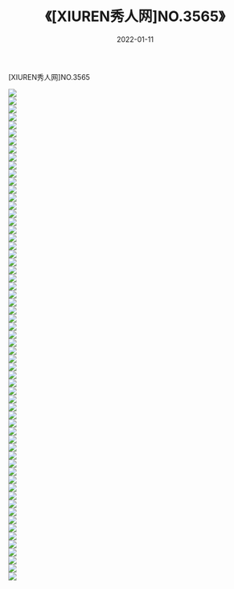 ﻿---
layout: post
title:  《[XIUREN秀人网]NO.3565》
date:   2022-01-11
img: http://img.660000.xyz/Sharelink/秀人网/秀人网第04部分/[XIUREN秀人网]NO.3565/000.jpg
categories: [美女, 清纯, 唯美]
---

[XIUREN秀人网]NO.3565

 ![](http://img.660000.xyz/Sharelink/秀人网/秀人网第04部分/[XIUREN秀人网]NO.3565/001.jpg) <br>![](http://img.660000.xyz/Sharelink/秀人网/秀人网第04部分/[XIUREN秀人网]NO.3565/002.jpg) <br>![](http://img.660000.xyz/Sharelink/秀人网/秀人网第04部分/[XIUREN秀人网]NO.3565/003.jpg) <br>![](http://img.660000.xyz/Sharelink/秀人网/秀人网第04部分/[XIUREN秀人网]NO.3565/004.jpg) <br>![](http://img.660000.xyz/Sharelink/秀人网/秀人网第04部分/[XIUREN秀人网]NO.3565/005.jpg) <br>![](http://img.660000.xyz/Sharelink/秀人网/秀人网第04部分/[XIUREN秀人网]NO.3565/006.jpg) <br>![](http://img.660000.xyz/Sharelink/秀人网/秀人网第04部分/[XIUREN秀人网]NO.3565/007.jpg) <br>![](http://img.660000.xyz/Sharelink/秀人网/秀人网第04部分/[XIUREN秀人网]NO.3565/008.jpg) <br>![](http://img.660000.xyz/Sharelink/秀人网/秀人网第04部分/[XIUREN秀人网]NO.3565/009.jpg) <br>![](http://img.660000.xyz/Sharelink/秀人网/秀人网第04部分/[XIUREN秀人网]NO.3565/010.jpg) <br>![](http://img.660000.xyz/Sharelink/秀人网/秀人网第04部分/[XIUREN秀人网]NO.3565/011.jpg) <br>![](http://img.660000.xyz/Sharelink/秀人网/秀人网第04部分/[XIUREN秀人网]NO.3565/012.jpg) <br>![](http://img.660000.xyz/Sharelink/秀人网/秀人网第04部分/[XIUREN秀人网]NO.3565/013.jpg) <br>![](http://img.660000.xyz/Sharelink/秀人网/秀人网第04部分/[XIUREN秀人网]NO.3565/014.jpg) <br>![](http://img.660000.xyz/Sharelink/秀人网/秀人网第04部分/[XIUREN秀人网]NO.3565/015.jpg) <br>![](http://img.660000.xyz/Sharelink/秀人网/秀人网第04部分/[XIUREN秀人网]NO.3565/016.jpg) <br>![](http://img.660000.xyz/Sharelink/秀人网/秀人网第04部分/[XIUREN秀人网]NO.3565/017.jpg) <br>![](http://img.660000.xyz/Sharelink/秀人网/秀人网第04部分/[XIUREN秀人网]NO.3565/018.jpg) <br>![](http://img.660000.xyz/Sharelink/秀人网/秀人网第04部分/[XIUREN秀人网]NO.3565/019.jpg) <br>![](http://img.660000.xyz/Sharelink/秀人网/秀人网第04部分/[XIUREN秀人网]NO.3565/020.jpg) <br>![](http://img.660000.xyz/Sharelink/秀人网/秀人网第04部分/[XIUREN秀人网]NO.3565/021.jpg) <br>![](http://img.660000.xyz/Sharelink/秀人网/秀人网第04部分/[XIUREN秀人网]NO.3565/022.jpg) <br>![](http://img.660000.xyz/Sharelink/秀人网/秀人网第04部分/[XIUREN秀人网]NO.3565/023.jpg) <br>![](http://img.660000.xyz/Sharelink/秀人网/秀人网第04部分/[XIUREN秀人网]NO.3565/024.jpg) <br>![](http://img.660000.xyz/Sharelink/秀人网/秀人网第04部分/[XIUREN秀人网]NO.3565/025.jpg) <br>![](http://img.660000.xyz/Sharelink/秀人网/秀人网第04部分/[XIUREN秀人网]NO.3565/026.jpg) <br>![](http://img.660000.xyz/Sharelink/秀人网/秀人网第04部分/[XIUREN秀人网]NO.3565/027.jpg) <br>![](http://img.660000.xyz/Sharelink/秀人网/秀人网第04部分/[XIUREN秀人网]NO.3565/028.jpg) <br>![](http://img.660000.xyz/Sharelink/秀人网/秀人网第04部分/[XIUREN秀人网]NO.3565/029.jpg) <br>![](http://img.660000.xyz/Sharelink/秀人网/秀人网第04部分/[XIUREN秀人网]NO.3565/030.jpg) <br>![](http://img.660000.xyz/Sharelink/秀人网/秀人网第04部分/[XIUREN秀人网]NO.3565/031.jpg) <br>![](http://img.660000.xyz/Sharelink/秀人网/秀人网第04部分/[XIUREN秀人网]NO.3565/032.jpg) <br>![](http://img.660000.xyz/Sharelink/秀人网/秀人网第04部分/[XIUREN秀人网]NO.3565/033.jpg) <br>![](http://img.660000.xyz/Sharelink/秀人网/秀人网第04部分/[XIUREN秀人网]NO.3565/034.jpg) <br>![](http://img.660000.xyz/Sharelink/秀人网/秀人网第04部分/[XIUREN秀人网]NO.3565/035.jpg) <br>![](http://img.660000.xyz/Sharelink/秀人网/秀人网第04部分/[XIUREN秀人网]NO.3565/036.jpg) <br>![](http://img.660000.xyz/Sharelink/秀人网/秀人网第04部分/[XIUREN秀人网]NO.3565/037.jpg) <br>![](http://img.660000.xyz/Sharelink/秀人网/秀人网第04部分/[XIUREN秀人网]NO.3565/038.jpg) <br>![](http://img.660000.xyz/Sharelink/秀人网/秀人网第04部分/[XIUREN秀人网]NO.3565/039.jpg) <br>![](http://img.660000.xyz/Sharelink/秀人网/秀人网第04部分/[XIUREN秀人网]NO.3565/040.jpg) <br>![](http://img.660000.xyz/Sharelink/秀人网/秀人网第04部分/[XIUREN秀人网]NO.3565/041.jpg) <br>![](http://img.660000.xyz/Sharelink/秀人网/秀人网第04部分/[XIUREN秀人网]NO.3565/042.jpg) <br>![](http://img.660000.xyz/Sharelink/秀人网/秀人网第04部分/[XIUREN秀人网]NO.3565/043.jpg) <br>![](http://img.660000.xyz/Sharelink/秀人网/秀人网第04部分/[XIUREN秀人网]NO.3565/044.jpg) <br>![](http://img.660000.xyz/Sharelink/秀人网/秀人网第04部分/[XIUREN秀人网]NO.3565/045.jpg) <br>![](http://img.660000.xyz/Sharelink/秀人网/秀人网第04部分/[XIUREN秀人网]NO.3565/046.jpg) <br>![](http://img.660000.xyz/Sharelink/秀人网/秀人网第04部分/[XIUREN秀人网]NO.3565/047.jpg) <br>![](http://img.660000.xyz/Sharelink/秀人网/秀人网第04部分/[XIUREN秀人网]NO.3565/048.jpg) <br>![](http://img.660000.xyz/Sharelink/秀人网/秀人网第04部分/[XIUREN秀人网]NO.3565/049.jpg) <br>![](http://img.660000.xyz/Sharelink/秀人网/秀人网第04部分/[XIUREN秀人网]NO.3565/050.jpg) <br>![](http://img.660000.xyz/Sharelink/秀人网/秀人网第04部分/[XIUREN秀人网]NO.3565/051.jpg) <br>![](http://img.660000.xyz/Sharelink/秀人网/秀人网第04部分/[XIUREN秀人网]NO.3565/052.jpg) <br>![](http://img.660000.xyz/Sharelink/秀人网/秀人网第04部分/[XIUREN秀人网]NO.3565/053.jpg) <br>![](http://img.660000.xyz/Sharelink/秀人网/秀人网第04部分/[XIUREN秀人网]NO.3565/054.jpg) <br>![](http://img.660000.xyz/Sharelink/秀人网/秀人网第04部分/[XIUREN秀人网]NO.3565/055.jpg) <br>![](http://img.660000.xyz/Sharelink/秀人网/秀人网第04部分/[XIUREN秀人网]NO.3565/056.jpg) <br>![](http://img.660000.xyz/Sharelink/秀人网/秀人网第04部分/[XIUREN秀人网]NO.3565/057.jpg) <br>![](http://img.660000.xyz/Sharelink/秀人网/秀人网第04部分/[XIUREN秀人网]NO.3565/058.jpg) <br>![](http://img.660000.xyz/Sharelink/秀人网/秀人网第04部分/[XIUREN秀人网]NO.3565/059.jpg) <br>![](http://img.660000.xyz/Sharelink/秀人网/秀人网第04部分/[XIUREN秀人网]NO.3565/060.jpg) <br>![](http://img.660000.xyz/Sharelink/秀人网/秀人网第04部分/[XIUREN秀人网]NO.3565/061.jpg) <br>